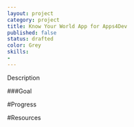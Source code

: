 ```yaml
---
layout: project
category: project
title: Know Your World App for Apps4Dev
published: false
status: drafted
color: Grey
skills:
- 
---
```


Description


###Goal


#Progress


#Resources

